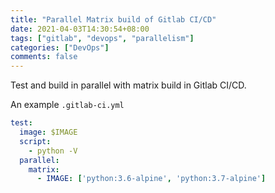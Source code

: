 ```yaml
---
title: "Parallel Matrix build of Gitlab CI/CD"
date: 2021-04-03T14:30:54+08:00
tags: ["gitlab", "devops", "parallelism"]
categories: ["DevOps"]
comments: false
---
```


Test and build in parallel with matrix build in Gitlab CI/CD.

<!--more-->

An example `.gitlab-ci.yml`

```yml
test:
  image: $IMAGE
  script:
    - python -V
  parallel:
    matrix:
      - IMAGE: ['python:3.6-alpine', 'python:3.7-alpine']
```
